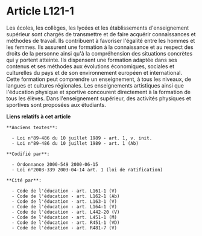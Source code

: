# Article L121-1

Les écoles, les collèges, les lycées et les établissements d'enseignement supérieur sont chargés de transmettre et de faire
acquérir connaissances et méthodes de travail. Ils contribuent à favoriser l'égalité entre les hommes et les femmes. Ils
assurent une formation à la connaissance et au respect des droits de la personne ainsi qu'à la compréhension des situations
concrètes qui y portent atteinte. Ils dispensent une formation adaptée dans ses contenus et ses méthodes aux évolutions
économiques, sociales et culturelles du pays et de son environnement européen et international. Cette formation peut
comprendre un enseignement, à tous les niveaux, de langues et cultures régionales. Les enseignements artistiques ainsi que
l'éducation physique et sportive concourent directement à la formation de tous les élèves. Dans l'enseignement supérieur, des
activités physiques et sportives sont proposées aux étudiants.

**Liens relatifs à cet article**

	**Anciens textes**:

	  - Loi n°89-486 du 10 juillet 1989 - art. 1, v. init.
	  - Loi n°89-486 du 10 juillet 1989 - art. 1 (Ab)

	**Codifié par**:

	  - Ordonnance 2000-549 2000-06-15
	  - Loi n°2003-339 2003-04-14 art. 1 (loi de ratification)

	**Cité par**:

	  - Code de l'éducation - art. L161-1 (V)
	  - Code de l'éducation - art. L162-1 (Ab)
	  - Code de l'éducation - art. L163-1 (V)
	  - Code de l'éducation - art. L164-1 (V)
	  - Code de l'éducation - art. L442-20 (V)
	  - Code de l'éducation - art. L451-1 (M)
	  - Code de l'éducation - art. R451-1 (VD)
	  - Code de l'éducation - art. R481-7 (V)
